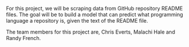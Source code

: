 For this project, we will be scraping data from GitHub repository README files. The goal will be to build a model that can predict what programming language a repository is, given the text of the README file.

The team members for this project are, Chris Everts, Malachi Hale and Randy French.